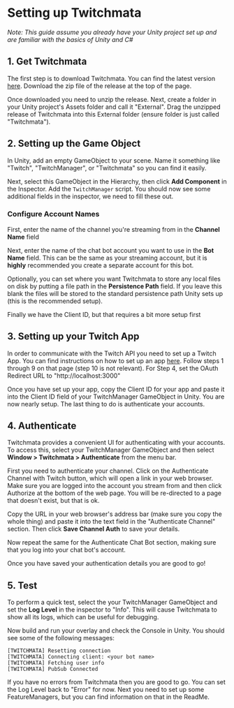﻿# Setting up Twitchmata

*Note: This guide assume you already have your Unity project set up and are familiar with the basics of Unity and C#*

## 1. Get Twitchmata

The first step is to download Twitchmata. You can find the latest version [here](https://github.com/pilky/twitchmata/releases). Download the zip file of the release at the top of the page.

Once downloaded you need to unzip the release. Next, create a folder in your Unity project's Assets folder and call it "External". Drag the unzipped release of Twitchmata into this External folder (ensure folder is just called "Twitchmata").

## 2. Setting up the Game Object

In Unity, add an empty GameObject to your scene. Name it something like "Twitch", "TwitchManager", or "Twitchmata" so you can find it easily. 

Next, select this GameObject in the Hierarchy, then click **Add Component** in the Inspector. Add the `TwitchManager` script. You should now see some additional fields in the inspector, we need to fill these out.

### Configure Account Names
First, enter the name of the channel you're streaming from in the **Channel Name** field

Next, enter the name of the chat bot account you want to use in the **Bot Name** field. This can be the same as your streaming account, but it is **highly** recommended you create a separate account for this bot.

Optionally, you can set where you want Twitchmata to store any local files on disk by putting a file path in the **Persistence Path** field. If you leave this blank the files will be stored to the standard persistence path Unity sets up (this is the recommended setup).

Finally we have the Client ID, but that requires a bit more setup first

## 3. Setting up your Twitch App

In order to communicate with the Twitch API you need to set up a Twitch App. You can find instructions on how to set up an app [here](https://dev.twitch.tv/docs/authentication/register-app). Follow steps 1 through 9 on that page (step 10 is not relevant). For Step 4, set the OAuth Redirect URL to "http://localhost:3000"

Once you have set up your app, copy the Client ID for your app and paste it into the Client ID field of your TwitchManager GameObject in Unity. You are now nearly setup. The last thing to do is authenticate your accounts.

## 4. Authenticate

Twitchmata provides a convenient UI for authenticating with your accounts. To access this, select your TwitchManager GameObject and then select **Window > Twitchmata > Authenticate** from the menu bar.

First you need to authenticate your channel. Click on the Authenticate Channel with Twitch button, which will open a link in your web browser. Make sure you are logged into the account you stream from and then click Authorize at the bottom of the web page. You will be re-directed to a page that doesn't exist, but that is ok.

Copy the URL in your web browser's address bar (make sure you copy the whole thing) and paste it into the text field in the "Authenticate Channel" section. Then click **Save Channel Auth** to save your details.

Now repeat the same for the Authenticate Chat Bot section, making sure that you log into your chat bot's account.

Once you have saved your authentication details you are good to go!

## 5. Test

To perform a quick test, select the your TwitchManager GameObject and set the **Log Level** in the inspector to "Info". This will cause Twitchmata to show all its logs, which can be useful for debugging.

Now build and run your overlay and check the Console in Unity. You should see some of the following messages:

```
[TWITCHMATA] Resetting connection
[TWITCHMATA] Connecting client: <your bot name>
[TWITCHMATA] Fetching user info
[TWITCHMATA] PubSub Connected
```

If you have no errors from Twitchmata then you are good to go. You can set the Log Level back to "Error" for now. Next you need to set up some FeatureManagers, but you can find information on that in the ReadMe.